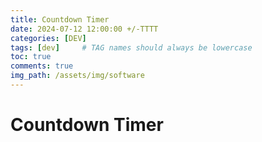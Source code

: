 ```yaml
---
title: Countdown Timer
date: 2024-07-12 12:00:00 +/-TTTT
categories: [DEV]
tags: [dev]     # TAG names should always be lowercase
toc: true
comments: true
img_path: /assets/img/software
---
```


<div id="countdown">
    <h1>Countdown Timer</h1>
    <div id="timer"></div>
</div>

<script src="{{ '/js/countdown.js' | relative_url }}"></script>
